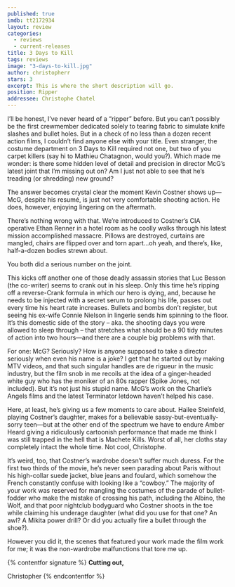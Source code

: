 ```yaml
---
published: true
imdb: tt2172934
layout: review
categories: 
  - reviews
  - current-releases
title: 3 Days to Kill
tags: reviews
image: "3-days-to-kill.jpg"
author: christopherr
stars: 3
excerpt: This is where the short description will go.
position: Ripper
addressee: Christophe Chatel
---
```

I’ll be honest, I’ve never heard of a “ripper” before. But you can’t possibly be the first crewmember dedicated solely to tearing fabric to simulate knife slashes and bullet holes. But in a check of no less than a dozen recent action films, I couldn’t find anyone else with your title. Even stranger, the costume department on 3 Days to Kill required not one, but two of you carpet killers (say hi to Mathieu Chatagnon, would you?). Which made me wonder: is there some hidden level of detail and precision in director McG’s latest joint that I’m missing out on? Am I just not able to see that he’s treading (or shredding) new ground?

The answer becomes crystal clear the moment Kevin Costner shows up—McG, despite his resumé, is just not very comfortable shooting action. He does, however, enjoying lingering on the aftermath.

There’s nothing wrong with that. We’re introduced to Costner’s CIA operative Ethan Renner in a hotel room as he coolly walks through his latest mission accomplished massacre. Pillows are destroyed, curtains are mangled, chairs are flipped over and torn apart…oh yeah, and there’s, like, half-a-dozen bodies strewn about.

You both did a serious number on the joint.

This kicks off another one of those deadly assassin stories that Luc Besson (the co-writer) seems to crank out in his sleep. Only this time he’s ripping off a reverse-Crank formula in which our hero is dying, and, because he needs to be injected with a secret serum to prolong his life, passes out every time his heart rate increases. Bullets and bombs don’t register, but seeing his ex-wife Connie Nielson in lingerie sends him spinning to the floor. It’s this domestic side of the story – aka. the shooting days you were allowed to sleep through – that stretches what should be a 90 tidy minutes of action into two hours—and there are a couple big problems with that.

For one: McG? Seriously? How is anyone supposed to take a director seriously when even his name is a joke? I get that he started out by making MTV videos, and that such singular handles are de rigueur in the music industry, but the film snob in me recoils at the idea of a ginger-headed white guy who has the moniker of an 80s rapper (Spike Jones, not included). But it’s not just his stupid name. McG’s work on the Charlie’s Angels films and the latest Terminator letdown haven’t helped his case.

Here, at least, he’s giving us a few moments to care about. Hailee Steinfeld, playing Costner’s daughter, makes for a believable sassy-but-eventually-sorry teen—but at the other end of the spectrum we have to endure Amber Heard giving a ridiculously cartoonish performance that made me think I was still trapped in the hell that is Machete Kills. Worst of all, her cloths stay completely intact the whole time. Not cool, Christophe.

It’s weird, too, that Costner’s wardrobe doesn’t suffer much duress. For the first two thirds of the movie, he’s never seen parading about Paris without his high-collar suede jacket, blue jeans and foulard, which somehow the French constantly confuse with looking like a “cowboy.” The majority of your work was reserved for mangling the costumes of the parade of bullet-fodder who make the mistake of crossing his path, including the Albino, the Wolf, and that poor nightclub bodyguard who Costner shoots in the toe while claiming his underage daughter (what did you use for that one? An awl? A Mikita power drill? Or did you actually fire a bullet through the shoe?).

However you did it, the scenes that featured your work made the film work for me; it was the non-wardrobe malfunctions that tore me up.

{% contentfor signature %}
**Cutting out,**

Christopher
{% endcontentfor %}